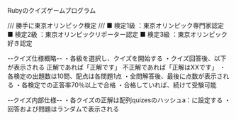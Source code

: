 Rubyのクイズゲームプログラム

/// 勝手に東京オリンピック検定 ///
■ 検定1級 ：東京オリンピック専門家認定
■ 検定2級 ：東京オリンピックリポーター認定
■ 検定3級 ：東京オリンピック好き認定

--クイズ仕様概略--
・各級を選択し、クイズを開始する
・クイズ回答後、以下が表示される
  正解であれば「正解です」
  不正解であれば「正解はXXです」
・各検定の出題数は10問、配点は各問題1点
・全問解答後、最後に点数が表示される
・各検定での正答率70％以上で合格
・合格していれば、続けて受験可能

--クイズ内部仕様--
・各クイズの正解は配列quizesのハッシュa：に設定する
・回答および問題はランダムで表示される